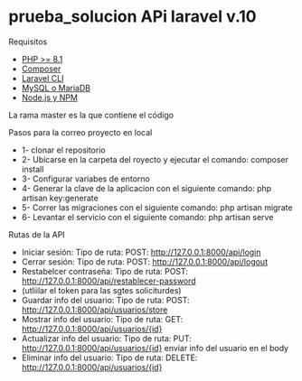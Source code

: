 # prueba_solucion APi laravel v.10
Requisitos
- [PHP >= 8.1](https://www.php.net/)
- [Composer](https://getcomposer.org/)
- [Laravel CLI](https://laravel.com/docs/10.x#installation-via-composer)
- [MySQL o MariaDB](https://www.mysql.com/)
- [Node.js y NPM](https://nodejs.org/)

La rama master es la que contiene el código

Pasos para la correo proyecto en local
- 1- clonar el repositorio
- 2- Ubicarse en la carpeta del royecto y ejecutar el comando: composer install
- 3- Configurar variabes de entorno
- 4- Generar la clave de la aplicacion con el siguiente comando: php artisan key:generate
- 5- Correr las migraciones con el siguiente comando: php artisan migrate
- 6- Levantar el servicio con el siguiente comando: php artisan serve

Rutas de la API

- Iniciar sesión: Tipo de ruta: POST: http://127.0.0.1:8000/api/login
- Cerrar sesión: Tipo de ruta: POST: http://127.0.0.1:8000/api/logout
- Restabelcer contraseña: Tipo de ruta: POST: http://127.0.0.1:8000/api/restablecer-password
- (utliilar el token para las sgtes soliciturdes)
- Guardar info del usuario: Tipo de ruta: POST: http://127.0.0.1:8000/api/usuarios/store
- Mostrar info del usuario: Tipo de ruta: GET: http://127.0.0.1:8000/api/usuarios/{id}
- Actualizar info del usuario: Tipo de ruta: PUT: http://127.0.0.1:8000/api/usuarios/{id} enviar info del usuario en el body
- Eliminar info del usuario: Tipo de ruta: DELETE: http://127.0.0.1:8000/api/usuarios/{id}
